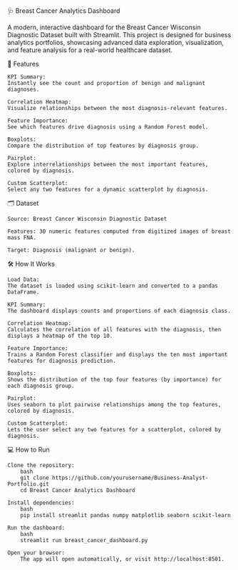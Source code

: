 🩺 Breast Cancer Analytics Dashboard

A modern, interactive dashboard for the Breast Cancer Wisconsin Diagnostic Dataset built with Streamlit.
This project is designed for business analytics portfolios, showcasing advanced data exploration, visualization, and feature analysis for a real-world healthcare dataset.

🚀 Features

    KPI Summary:
    Instantly see the count and proportion of benign and malignant diagnoses.

    Correlation Heatmap:
    Visualize relationships between the most diagnosis-relevant features.

    Feature Importance:
    See which features drive diagnosis using a Random Forest model.

    Boxplots:
    Compare the distribution of top features by diagnosis group.

    Pairplot:
    Explore interrelationships between the most important features, colored by diagnosis.

    Custom Scatterplot:
    Select any two features for a dynamic scatterplot by diagnosis.

🗂️ Dataset

    Source: Breast Cancer Wisconsin Diagnostic Dataset

    Features: 30 numeric features computed from digitized images of breast mass FNA.

    Target: Diagnosis (malignant or benign).

🛠️ How It Works

    Load Data:
    The dataset is loaded using scikit-learn and converted to a pandas DataFrame.

    KPI Summary:
    The dashboard displays counts and proportions of each diagnosis class.

    Correlation Heatmap:
    Calculates the correlation of all features with the diagnosis, then displays a heatmap of the top 10.

    Feature Importance:
    Trains a Random Forest classifier and displays the ten most important features for diagnosis prediction.

    Boxplots:
    Shows the distribution of the top four features (by importance) for each diagnosis group.

    Pairplot:
    Uses seaborn to plot pairwise relationships among the top features, colored by diagnosis.

    Custom Scatterplot:
    Lets the user select any two features for a scatterplot, colored by diagnosis.

💻 How to Run

    Clone the repository:
        bash
        git clone https://github.com/yourusername/Business-Analyst-Portfolio.git
        cd Breast Cancer Analytics Dashboard

    Install dependencies:
        bash
        pip install streamlit pandas numpy matplotlib seaborn scikit-learn

    Run the dashboard:
        bash
        streamlit run breast_cancer_dashboard.py
        
    Open your browser:
        The app will open automatically, or visit http://localhost:8501.
